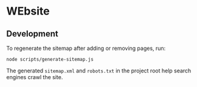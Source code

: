 # WEbsite

## Development

To regenerate the sitemap after adding or removing pages, run:

```
node scripts/generate-sitemap.js
```

The generated `sitemap.xml` and `robots.txt` in the project root help search engines crawl the site.
